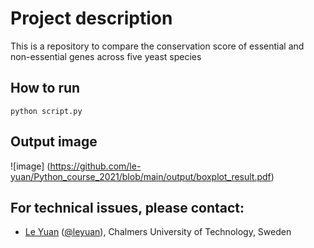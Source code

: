 # Project description
This is a repository to compare the conservation score of essential and non-essential genes across five yeast species

## How to run
```
python script.py
```

## Output image
![image] (https://github.com/le-yuan/Python_course_2021/blob/main/output/boxplot_result.pdf)

## For technical issues, please contact:
* [Le Yuan](https://www.chalmers.se/en/Staff/Pages/leyu.aspx) ([@leyuan](https://github.com/le-yuan)), Chalmers University of Technology, Sweden



